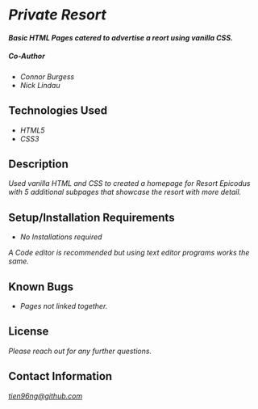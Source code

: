 # _Private Resort_

#### _Basic HTML Pages catered to advertise a reort using vanilla CSS._

##### _Co-Author_
- _Connor Burgess_
- _Nick Lindau_

## Technologies Used

* _HTML5_
* _CSS3_

## Description

_Used vanilla HTML and CSS to created a homepage for Resort Epicodus with 5 additional subpages that showcase the resort with more detail._

## Setup/Installation Requirements

* _No Installations required_

_A Code editor is recommended but using text editor programs works the same._

## Known Bugs

* _Pages not linked together._


## License

_Please reach out for any further questions._

## Contact Information

_<tien96ng@github.com>_
